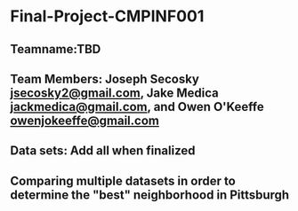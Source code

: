 # Final-Project-CMPINF001
## Teamname:TBD
## Team Members: Joseph Secosky jsecosky2@gmail.com, Jake Medica jackmedica@gmail.com, and Owen O'Keeffe owenjokeeffe@gmail.com
## Data sets: Add all when finalized
## Comparing multiple datasets in order to determine the "best" neighborhood in Pittsburgh
